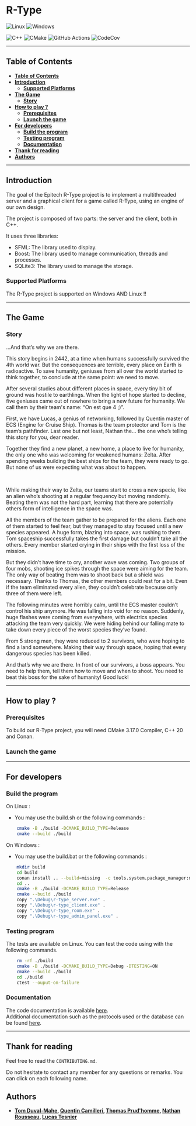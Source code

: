 # **R-Type**

![Linux](https://img.shields.io/badge/Linux-FCC624?style=for-the-badge&logo=linux&logoColor=black) ![Windows](https://img.shields.io/badge/Windows-0078D6?style=for-the-badge&logo=windows&logoColor=white)

![C++](https://img.shields.io/badge/c++-%2300599C.svg?style=for-the-badge&logo=c%2B%2B&logoColor=white)
![CMake](https://img.shields.io/badge/CMake-%23008FBA.svg?style=for-the-badge&logo=cmake&logoColor=white)
 ![GitHub Actions](https://img.shields.io/badge/github%20actions-%232671E5.svg?style=for-the-badge&logo=githubactions&logoColor=white) ![CodeCov](https://img.shields.io/badge/codecov-%23ff0077.svg?style=for-the-badge&logo=codecov&logoColor=white)

***

## **Table of Contents**

- [**Table of Contents**](#table-of-contents)
- [**Introduction**](#introduction)
  - [**Supported Platforms**](#supported-platforms)
- [**The Game**](#the-game)
  - [**Story**](#story)
- [**How to play ?**](#how-to-play-)
  - [**Prerequisites**](#prerequisites)
  - [**Launch the game**](#launch-the-game)
- [**For developers**](#for-developers)
  - [**Build the program**](#build-the-program)
  - [**Testing program**](#testing-program)
  - [**Documentation**](#documentation)
- [**Thank for reading**](#thank-for-reading)
- [**Authors**](#authors)

***

## **Introduction**

The goal of the Epitech R-Type project is to implement a multithreaded server and a graphical client for a game called R-Type, using an engine of our own design.

The project is composed of two parts: the server and the client, both in C++.

It uses three libraries:

- SFML: The library used to display.
- Boost: The library used to manage communication, threads and processes.
- SQLite3: The library used to manage the storage.

### **Supported Platforms**

The R-Type project is supported on Windows AND Linux !!

***

## **The Game**

### **Story**

...And that’s why we are there.

This story begins in 2442, at a time when humans successfully survived the 4th world war. But the consequences are terrible, every place on Earth is radioactive. To save humanity, geniuses from all over the world started to think together, to conclude at the same point: we need to move.

After several studies about different places in space, every tiny bit of ground was hostile to earthlings. When the light of hope started to decline, five geniuses came out of nowhere to bring a new future for humanity.  We call them by their team's name: “On est que 4 ;)”.

First, we have Lucas, a genius of networking, followed by Quentin master of ECS (Engine for Cruise Ship). Thomas is the team protector and Tom is the team’s pathfinder. Last one but not least, Nathan the... the one who’s telling this story for you, dear reader.

Together they find a new planet, a new home, a place to live for humanity, the only one who was welcoming for weakened humans: Zelta. After spending weeks building the best ships for the team, they were ready to go. But none of us were expecting what was about to happen.

<br>

While making their way to Zelta, our teams start to cross a new specie, like an alien who’s shooting at a regular frequency but moving randomly. Beating them was not the hard part, learning that there are potentially others form of intelligence in the space was.

All the members of the team gather to be prepared for the aliens. Each one of them started to feel fear, but they managed to stay focused until a new species appeared. A huge form, blazing into space, was rushing to them. Tom spaceship successfully takes the first damage but couldn’t take all the others. Every member started crying in their ships with the first loss of the mission.

But they didn’t have time to cry, another wave was coming. Two groups of four mobs, shooting ice spikes through the space were aiming for the team. The only way of beating them was to shoot back but a shield was necessary. Thanks to Thomas, the other members could rest for a bit. Even if the team eliminated every alien, they couldn’t celebrate because only three of them were left.

The following minutes were horribly calm, until the ECS master couldn’t control his ship anymore. He was falling into void for no reason. Suddenly, huge flashes were coming from everywhere, with electrics species attacking the team very quickly. We were hiding behind our falling mate to take down every piece of the worst species they’ve found.

From 5 strong men, they were reduced to 2 survivors, who were hoping to find a land somewhere. Making their way through space, hoping that every dangerous species has been killed.

And that’s why we are there. In front of our survivors, a boss appears. You need to help them, tell them how to move and when to shoot. You need to beat this boss for the sake of humanity! Good luck!

***

## **How to play ?**

### **Prerequisites**

To build our R-Type project, you will need CMake 3.17.0 Compiler, C++ 20 and Conan.

### **Launch the game**

***

## **For developers**

### **Build the program**

On Linux :

- You may use the build.sh or the following commands :

```bash
    cmake -B ./build -DCMAKE_BUILD_TYPE=Release
    cmake --build ./build
```

On Windows :

- You may use the build.bat or the following commands :

```bash
    mkdir build
    cd build
    conan install .. --build=missing  -c tools.system.package_manager:mode=install -c tools.system.package_manager:sudo=True
    cd ..
    cmake -B ./build -DCMAKE_BUILD_TYPE=Release
    cmake --build ./build
    copy ".\Debug\r-type_server.exe" .
    copy ".\Debug\r-type_client.exe" .
    copy ".\Debug\r-type_room.exe" .
    copy ".\Debug\r-type_admin_panel.exe" .
```

### **Testing program**

The tests are available on Linux.
You can test the code using with the following commands.

```bash
    rm -rf ./build
    cmake -B ./build -DCMAKE_BUILD_TYPE=Debug -DTESTING=ON
    cmake --build ./build
    cd ./build
    ctest --ouput-on-failure
```

### **Documentation**

The code documentation is available [here](). <br>
Additional documentation such as the protocols used or the database can be found [here](https://amazing-partridge-567.notion.site/R-Type-Documentations-On-est-que-4-de59851ea5e64808a3c3d9f145a960a9).

***

## **Thank for reading**

Feel free to read the `CONTRIBUTING.md`.

Do not hesitate to contact any member for any questions or remarks. You can click on each following name.

## **Authors**

- **[Tom Duval-Mahe](tom.duvalmahe@epitech.eu), [Quentin Camilleri](quentin.camilleri@epitech.eu), [Thomas Prud'homme](thomas.prudhomme@epitech.eu), [Nathan Rousseau](nathan.rousseau@epitech.eu), [Lucas Tesnier](lucas.tesnier@epitech.eu)**
